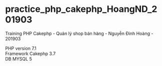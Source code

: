 # practice_php_cakephp_HoangND_201903
Training PHP Cakephp - Quản lý shop bán hàng - Nguyễn Đình Hoàng - 201903

PHP version 7.1<br/>
Framework Cakephp 3.7<br/>
DB MYSQL 5<br/>